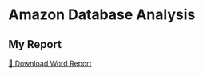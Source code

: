 # Amazon Database Analysis

## My Report

[📄 Download Word Report](https://github.com/YourUsername/YourRepo/blob/main/docs/my_report.docx)

